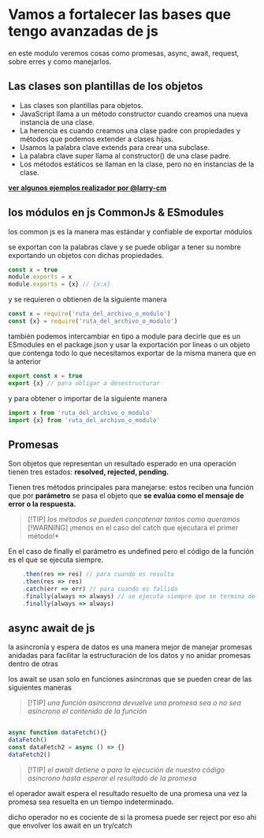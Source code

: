 # Vamos a fortalecer las bases que tengo avanzadas de js

en este modulo veremos cosas como promesas, async, await, request, sobre erres y como manejarlos.

## Las clases son plantillas de los objetos

- Las clases son plantillas para objetos.
- JavaScript llama a un método constructor cuando creamos una nueva instancia de una clase.
- La herencia es cuando creamos una clase padre con propiedades y métodos que podemos extender a clases hijas.
- Usamos la palabra clave extends para crear una subclase.
- La palabra clave super llama al constructor() de una clase padre.
- Los métodos estáticos se llaman en la clase, pero no en instancias de la clase.

[**ver algunos ejemplos realizador por @larry-cm**](./clases.js)

## los módulos en js CommonJs & ESmodules

los common js es la manera mas estándar y confiable de exportar módulos

se exportan con la palabras clave y se puede obligar a tener su nombre exportando un objetos con dichas propiedades.

```javascript
const x = true
module.exports = x
module.exports = {x} // {x:x}
```

y se requieren o obtienen de la siguiente manera

```javascript
const x = require('ruta_del_archivo_o_modulo')
const {x} = require('ruta_del_archivo_o_modulo')
```

también podemos intercambiar en tipo a module para decirle que es un ESmodules en el package.json y usar la exportación por lineas o un objeto que contenga todo lo que necesitamos exportar de la misma manera que en la anterior

```javascript
export const x = true
export {x} // para obligar a desestructurar
```

y para obtener o importar de la siguiente manera

```javascript
import x from 'ruta_del_archivo_o_modulo'
import {x} from 'ruta_del_archivo_o_modulo'
```

## Promesas

Son objetos que representan un resultado esperado en una operación
tienen tres estados: **resolved, rejected, pending.**

Tienen tres métodos principales para manejarse:
estos reciben una función que por **parámetro** se pasa el objeto que **se evalúa como el mensaje de error o la respuesta.**

> [!TIP] *los métodos se pueden concatenar tantos como queramos*
> [!WARNING] ¡menos en el caso del catch que ejecutara el primer método!*

En el caso de finally el parámetro es undefined pero el código de la función es el que se ejecuta siempre.

```javascript
    .then(res => res) // para cuando es resulta
    .then(res => res) 
    .catch(err => err) // para cuando es fallida
    .finally(always => always) // se ejecuta siempre que se termina de ejecutar la promesa
    .finally(always => always) 
```

## async await de js

la asincronía y espera de datos es una manera mejor de manejar promesas anidadas para facilitar la estructuración de los datos y no anidar promesas dentro de otras

los await se usan solo en funciones asíncronas que se pueden crear de las siguientes maneras
> [!TIP] *una función asíncrona devuelve una promesa sea o no sea asíncrono el contenido de la función*

```javascript

async function dataFetch(){}
dataFetch()
const dataFetch2 = async () => {}
dataFetch2()
```

> [!TIP] *el await detiene o para la ejecución de nuestro código asíncrono hasta esperar el resultado de la promesa*

el operador await espera el resultado resuelto de una promesa una vez la promesa sea resuelta en un tiempo indeterminado.

dicho operador no es cociente de si la promesa puede ser reject por eso ahi que envolver  los await en un try/catch
